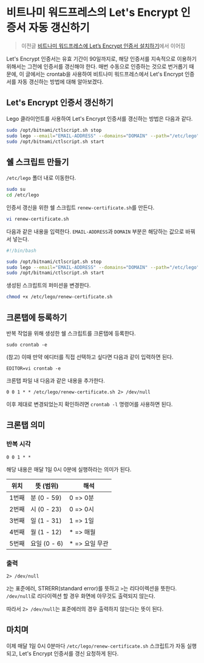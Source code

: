 # 비트나미 워드프레스의 Let's Encrypt 인증서 자동 갱신하기

> 이전글 [비트나미 워드프레스에 Let’s Encrypt 인증서 설치하기](./비트나미-워드프레스에-Letsencrypt-인증서-설치하기.md)에서 이어짐

Let's Encrypt 인증서는 유효 기간이 90일까지로, 해당 인증서를 지속적으로 이용하기 위해서는 그전에 인증서를 갱신해야 한다. 매번 수동으로 인증하는 것으로 번거롭기 때문에, 이 글에서는 crontab을 사용하여 비트나미 워드프레스에서 Let's Encrypt 인증서를 자동 갱신하는 방법에 대해 알아보겠다. 

## Let's Encrypt 인증서 갱신하기

Lego 클라이언트를 사용하여 Let's Encrypt 인증서를 갱신하는 방법은 다음과 같다. 

```bash
sudo /opt/bitnami/ctlscript.sh stop
sudo lego --email="EMAIL-ADDRESS" --domains="DOMAIN" --path="/etc/lego" renew
sudo /opt/bitnami/ctlscript.sh start
```

## 쉘 스크립트 만들기 

`/etc/lego` 폴더 내로 이동한다. 

```bash
sudo su
cd /etc/lego
```
인증서 갱신을 위한 쉘 스크립트 ``renew-certificate.sh``를 만든다.

```bash
vi renew-certificate.sh
```

다음과 같은 내용을 입력한다. ``EMAIL-ADDRESS``과 ``DOMAIN`` 부분은 해당하는 값으로 바꿔서 넣는다.

```bash
#!/bin/bash

sudo /opt/bitnami/ctlscript.sh stop
sudo lego --email="EMAIL-ADDRESS" --domains="DOMAIN" --path="/etc/lego" renew
sudo /opt/bitnami/ctlscript.sh start
```
생성된 스크립트의 퍼미션을 변경한다.

```bash
chmod +x /etc/lego/renew-certificate.sh
```

## 크론탭에 등록하기

반복 작업을 위해 생성한 쉘 스크립트를 크론탭에 등록한다.

```
sudo crontab -e
```

(참고) 이때 만약 에디터를 직접 선택하고 싶다면 다음과 같이 입력하면 된다.

```
EDITOR=vi crontab -e
```

크론탭 파일 내 다음과 같은 내용을 추가한다.

```
0 0 1 * * /etc/lego/renew-certificate.sh 2> /dev/null
```

이후 제대로 변경되었는지 확인하려면 `crontab -l` 명령어를 사용하면 된다.

## 크론탭 의미

### 반복 시각

```
0 0 1 * * 
```

해당 내용은 매달 1일 0시 0분에 실행하라는 의미가 된다.

| 위치    | 뜻 (범위)     | 해석          |
|--------|-------------|---------------|
| 1번째   | 분 (0 - 59)  | 0 => 0분      |
| 2번째   | 시 (0 - 23)  | 0 => 0시      |
| 3번째   | 일 (1 - 31)  | 1 => 1일      |
| 4번째   | 월 (1 - 12)  | * => 매월     |
| 5번째   | 요일 (0 - 6)  | * => 요일 무관 |


### 출력

```
2> /dev/null
```
``2``는 표준에러, STRERR(standard error)를 뜻하고 ``>``는 리다이렉션을 뜻한다. ``/dev/null``로 리다이렉션 할 경우 화면에 아무것도 출력되지 않는다.

따라서 ``2> /dev/null``는 표준에러의 경우 출력하지 않는다는 뜻이 된다.

## 마치며

이제 매달 1일 0시 0분마다 ``/etc/lego/renew-certificate.sh`` 스크립트가 자동 실행되고, Let's Encrypt 인증서를 갱신 요청하게 된다. 
